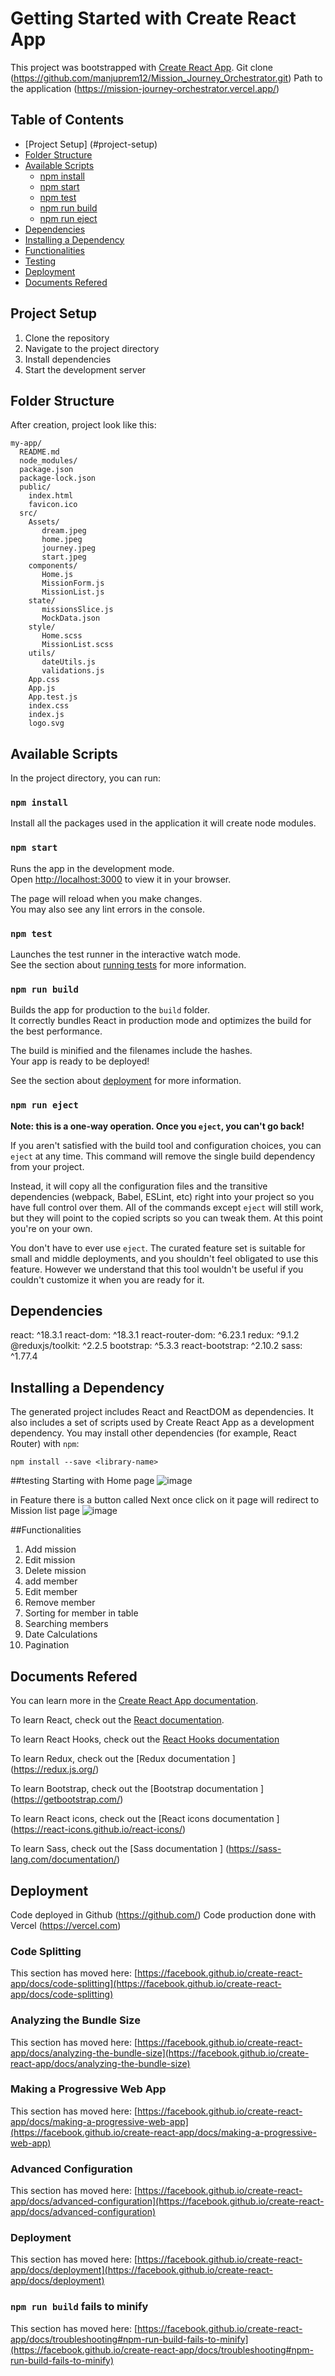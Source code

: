 # Getting Started with Create React App

This project was bootstrapped with [Create React App](https://github.com/facebook/create-react-app).
Git clone (https://github.com/manjuprem12/Mission_Journey_Orchestrator.git)
Path to the application (https://mission-journey-orchestrator.vercel.app/)
## Table of Contents
- [Project Setup] (#project-setup)
- [Folder Structure](#folder-structure)
- [Available Scripts](#available-scripts)
  - [npm install](#npm-install)
  - [npm start](#npm-start)
  - [npm test](#npm-test)
  - [npm run build](#npm-run-build)
  - [npm run eject](#npm-run-eject)
- [Dependencies](#dependencies)
- [Installing a Dependency](#installing-a-dependency)
- [Functionalities](#functionalities)
- [Testing](#testing)
- [Deployment](#deployment)
- [Documents Refered](#documents-refered)

## Project Setup
1. Clone the repository
2. Navigate to the project directory
3. Install dependencies
4. Start the development server
## Folder Structure
After creation, project look like this:
```
my-app/
  README.md
  node_modules/
  package.json
  package-lock.json
  public/
    index.html
    favicon.ico
  src/
    Assets/
       dream.jpeg
       home.jpeg
       journey.jpeg
       start.jpeg
    components/
       Home.js
       MissionForm.js
       MissionList.js 
    state/
       missionsSlice.js
       MockData.json
    style/
       Home.scss
       MissionList.scss
    utils/
       dateUtils.js
       validations.js
    App.css
    App.js
    App.test.js
    index.css
    index.js
    logo.svg    
```
## Available Scripts

In the project directory, you can run:

### `npm install`

Install all the packages used in the application it will create node modules.


### `npm start`

Runs the app in the development mode.\
Open [http://localhost:3000](http://localhost:3000) to view it in your browser.

The page will reload when you make changes.\
You may also see any lint errors in the console.

### `npm test`

Launches the test runner in the interactive watch mode.\
See the section about [running tests](https://facebook.github.io/create-react-app/docs/running-tests) for more information.

### `npm run build`

Builds the app for production to the `build` folder.\
It correctly bundles React in production mode and optimizes the build for the best performance.

The build is minified and the filenames include the hashes.\
Your app is ready to be deployed!

See the section about [deployment](https://facebook.github.io/create-react-app/docs/deployment) for more information.

### `npm run eject`

**Note: this is a one-way operation. Once you `eject`, you can't go back!**

If you aren't satisfied with the build tool and configuration choices, you can `eject` at any time. This command will remove the single build dependency from your project.

Instead, it will copy all the configuration files and the transitive dependencies (webpack, Babel, ESLint, etc) right into your project so you have full control over them. All of the commands except `eject` will still work, but they will point to the copied scripts so you can tweak them. At this point you're on your own.

You don't have to ever use `eject`. The curated feature set is suitable for small and middle deployments, and you shouldn't feel obligated to use this feature. However we understand that this tool wouldn't be useful if you couldn't customize it when you are ready for it.

## Dependencies
react: ^18.3.1
react-dom: ^18.3.1
react-router-dom: ^6.23.1
redux: ^9.1.2
@reduxjs/toolkit: ^2.2.5
bootstrap: ^5.3.3
react-bootstrap: ^2.10.2
sass: ^1.77.4

## Installing a Dependency
The generated project includes React and ReactDOM as dependencies. It also includes a set of scripts used by Create React App as a development dependency. You may install other dependencies (for example, React Router) with `npm`:

```
npm install --save <library-name>
```

##testing 
Starting with Home page
![image](https://github.com/manjuprem12/Mission_Journey_Orchestrator/assets/50079772/15a72426-2f83-4338-97a5-6aa7f0f34f4f)

in Feature there is a button called Next once click on it page will redirect to Mission list page
![image](https://github.com/manjuprem12/Mission_Journey_Orchestrator/assets/50079772/b7dae5a9-675a-4d56-a128-addfa24b7317)

##Functionalities
   1. Add mission
   2. Edit mission
   3. Delete mission
   4. add member
   5. Edit member
   6. Remove member
   7. Sorting for member in table
   8. Searching members
   9. Date Calculations
   10. Pagination
   



## Documents Refered

You can learn more in the [Create React App documentation](https://facebook.github.io/create-react-app/docs/getting-started).

To learn React, check out the [React documentation](https://reactjs.org/).

To learn React Hooks, check out the [React Hooks documentation](https://react.dev/reference/react/hooks)

To learn Redux, check out the [Redux documentation ] (https://redux.js.org/)

To learn Bootstrap, check out the [Bootstrap documentation ] (https://getbootstrap.com/)

To learn React icons, check out the [React icons documentation ] (https://react-icons.github.io/react-icons/)

To learn Sass, check out the [Sass documentation ] (https://sass-lang.com/documentation/)

## Deployment
Code deployed in Github   (https://github.com/)
Code production done with Vercel (https://vercel.com)

### Code Splitting

This section has moved here: [https://facebook.github.io/create-react-app/docs/code-splitting](https://facebook.github.io/create-react-app/docs/code-splitting)

### Analyzing the Bundle Size

This section has moved here: [https://facebook.github.io/create-react-app/docs/analyzing-the-bundle-size](https://facebook.github.io/create-react-app/docs/analyzing-the-bundle-size)

### Making a Progressive Web App

This section has moved here: [https://facebook.github.io/create-react-app/docs/making-a-progressive-web-app](https://facebook.github.io/create-react-app/docs/making-a-progressive-web-app)

### Advanced Configuration

This section has moved here: [https://facebook.github.io/create-react-app/docs/advanced-configuration](https://facebook.github.io/create-react-app/docs/advanced-configuration)

### Deployment

This section has moved here: [https://facebook.github.io/create-react-app/docs/deployment](https://facebook.github.io/create-react-app/docs/deployment)

### `npm run build` fails to minify

This section has moved here: [https://facebook.github.io/create-react-app/docs/troubleshooting#npm-run-build-fails-to-minify](https://facebook.github.io/create-react-app/docs/troubleshooting#npm-run-build-fails-to-minify)

